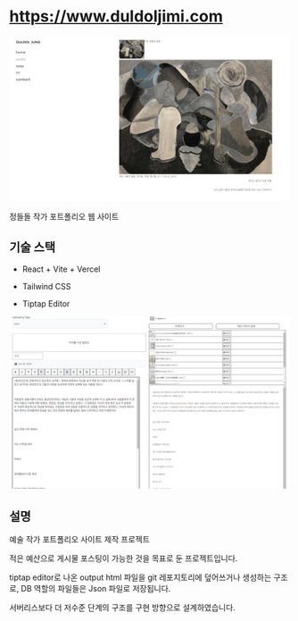 # https://www.duldoljimi.com

<img src="./src/assets/Readme/readme1.png" alt="Getting started" />

정들돌 작가 포트폴리오 웹 사이트


## 기술 스택
* React + Vite + Vercel
* Tailwind CSS

* Tiptap Editor
<img src="./src/assets/Readme/readme2.png" alt="Getting started" />

## 설명
예술 작가 포트폴리오 사이트 제작 프로젝트

적은 예산으로 게시물 포스팅이 가능한 것을 목표로 둔 프로젝트입니다.

tiptap editor로 나온 output html 파일을 git 레포지토리에 덮어쓰거나 생성하는 구조로, DB 역할의 파일들은 Json 파일로 저장됩니다.

서버리스보다 더 저수준 단계의 구조를 구현 방향으로 설계하였습니다.
